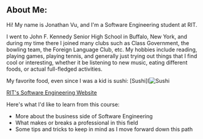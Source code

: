 ## About Me:
  Hi! My name is Jonathan Vu, and I'm a Software Engineering student at RIT.
  
  I went to John F. Kennedy Senior High School in Buffalo, New York, and during my time there I joined many clubs such as Class Government, 
  the bowling team, the Foreign Language Club, etc. My hobbies include reading, playing games, playing tennis, and generally just trying out
  things that I find cool or interesting, whether it be listening to new music, eating different foods, or actual full-fledged activities.
  
  My favorite food, even since I was a kid is sushi:
  [Sushi](![Sushi](https://user-images.githubusercontent.com/89399481/135500840-931e5305-dcef-4158-bbd5-2cea6067764b.png)
  
  [RIT's Software Engineering Website](https://www.rit.edu/computing/department-software-engineering)
  
  Here's what I'd like to learn from this course:
  * More about the business side of Software Engineering
  * What makes or breaks a professional in this field
  * Some tips and tricks to keep in mind as I move forward down this path
